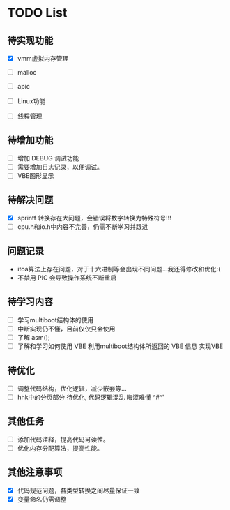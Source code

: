 # TODO List

## 待实现功能
- [X] vmm虚拟内存管理
- [ ] malloc
- [ ] apic
- [ ] Linux功能
- [ ] 线程管理


## 待增加功能
- [ ] 增加 DEBUG 调试功能
- [ ] 需要增加日志记录，以便调试。
- [ ] VBE图形显示

## 待解决问题
- [X] sprintf 转换存在大问题，会错误将数字转换为特殊符号!!!
- [ ] cpu.h和io.h中内容不完善，仍需不断学习并跟进

## 问题记录
  * itoa算法上存在问题，对于十六进制等会出现不同问题...我还得修改和优化:(
  * 不禁用 PIC 会导致操作系统不断重启

## 待学习内容
- [ ] 学习multiboot结构体的使用
- [ ] 中断实现仍不懂，目前仅仅只会使用
- [ ] 了解 asm();
- [ ] 了解和学习如何使用 VBE 利用multiboot结构体所返回的 VBE 信息 实现VBE

## 待优化
- [ ] 调整代码结构，优化逻辑，减少嵌套等...
- [ ] hhk中的分页部分 待优化, 代码逻辑混乱 晦涩难懂 ^#^'

## 其他任务
- [ ] 添加代码注释，提高代码可读性。
- [ ] 优化内存分配算法，提高性能。

## 其他注意事项
- [X] 代码规范问题，各类型转换之间尽量保证一致
- [X] 变量命名仍需调整